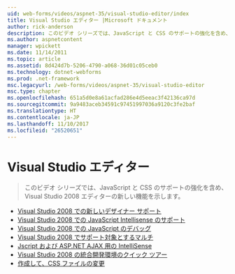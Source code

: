 ```yaml
---
uid: web-forms/videos/aspnet-35/visual-studio-editor/index
title: Visual Studio エディター |Microsoft ドキュメント
author: rick-anderson
description: このビデオ シリーズでは、JavaScript と CSS のサポートの強化を含め、Visual Studio 2008 エディターの新しい機能を示します。
ms.author: aspnetcontent
manager: wpickett
ms.date: 11/14/2011
ms.topic: article
ms.assetid: 8d424d7b-5206-4790-a068-36d01c05ceb0
ms.technology: dotnet-webforms
ms.prod: .net-framework
msc.legacyurl: /web-forms/videos/aspnet-35/visual-studio-editor
msc.type: chapter
ms.openlocfilehash: 651a5d0e8a61acfad286e4d5eeac3f42136ca97d
ms.sourcegitcommit: 9a9483aceb34591c97451997036a9120c3fe2baf
ms.translationtype: HT
ms.contentlocale: ja-JP
ms.lasthandoff: 11/10/2017
ms.locfileid: "26520651"
---
```

<a name="visual-studio-editor"></a>Visual Studio エディター
====================
> このビデオ シリーズでは、JavaScript と CSS のサポートの強化を含め、Visual Studio 2008 エディターの新しい機能を示します。


- [Visual Studio 2008 での新しいデザイナー サポート](new-designer-support-in-visual-studio-2008.md)
- [Visual Studio 2008 での JavaScript Intellisense のサポート](javascript-intellisense-support-in-visual-studio-2008.md)
- [Visual Studio 2008 での JavaScript のデバッグ](javascript-debugging-in-visual-studio-2008.md)
- [Visual Studio 2008 でサポート対象とするマルチ](multi-targeting-support-in-visual-studio-2008.md)
- [Jscript および ASP.NET AJAX 用の IntelliSense](intellisense-for-jscript-and-aspnet-ajax.md)
- [Visual Studio 2008 の統合開発環境のクイック ツアー](quick-tour-of-the-visual-studio-2008-integrated-development-environment.md)
- [作成して、CSS ファイルの変更](creating-and-modifying-a-css-file.md)
